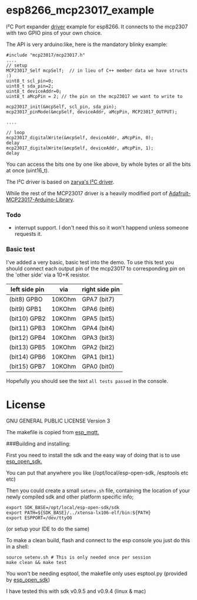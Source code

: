 # esp8266_mcp23017_example

I²C Port expander [driver](https://github.com/eadf/esp8266_mcp23017) example for esp8266. It connects to the mcp2307 with two GPIO pins of your own choice.

The API is very arduino:like, here is the mandatory blinky example:
```
#include "mcp23017/mcp23017.h"
....
// setup
MCP23017_Self mcpSelf;  // in lieu of C++ member data we have structs :)
uint8_t scl_pin=0;
uint8_t sda_pin=2;
uint8_t deviceAddr=0;
uint8_t aMcpPin = 2; // the pin on the mcp23017 we want to write to

mcp23017_init(&mcpSelf, scl_pin, sda_pin);
mcp23017_pinMode(&mcpSelf, deviceAddr, aMcpPin, MCP23017_OUTPUT);

....

// loop
mcp23017_digitalWrite(&mcpSelf, deviceAddr, aMcpPin, 0);
delay
mcp23017_digitalWrite(&mcpSelf, deviceAddr, aMcpPin, 1);
delay
  ```
  
You can access the bits one by one like above, by whole bytes or all the bits at once (uint16_t).

The I²C driver is based on [zarya's I²C driver](https://github.com/zarya/esp8266_i2c_driver).

While the rest of the MCP23017 driver is a heavily modified port of [Adafruit-MCP23017-Arduino-Library](https://github.com/adafruit/Adafruit-MCP23017-Arduino-Library).

### Todo

* interrupt support. I don't need this so it won't happend unless someone requests it.


### Basic test
I've added a very basic, basic test into the demo.
To use this test you should connect each output pin of the
mcp23017 to corresponding pin on the 'other side' via a 10+K resistor.

 left side pin | via | right side pin
 --------------|-----|---------------
  (bit8)  GPBO |10KOhm | GPA7  (bit7)
  (bit9)  GPB1 |10KOhm | GPA6  (bit6)
  (bit10) GPB2 | 10KOhm | GPA5  (bit5)
  (bit11) GPB3 | 10KOhm | GPA4  (bit4)
  (bit12) GPB4 |10KOhm | GPA3  (bit3)
  (bit13) GPB5 | 10KOhm | GPA2  (bit2)
  (bit14) GPB6 | 10KOhm | GPA1  (bit1)
  (bit15) GPB7 | 10KOhm | GPA0  (bit0)
 
 Hopefully you should see the text ```all tests passed``` in the console.
 
# License 

GNU GENERAL PUBLIC LICENSE Version 3

The makefile is copied from [esp_mqtt.](https://github.com/tuanpmt/esp_mqtt)

###Building and installing:

First you need to install the sdk and the easy way of doing that is to use [esp_open_sdk.](https://github.com/pfalcon/esp-open-sdk)

You can put that anywhere you like (/opt/local/esp-open-sdk, /esptools etc etc)

Then you could create a small ```setenv.sh``` file, containing the location of your newly compiled sdk and other platform specific info;
```
export SDK_BASE=/opt/local/esp-open-sdk/sdk
export PATH=${SDK_BASE}/../xtensa-lx106-elf/bin:${PATH}
export ESPPORT=/dev/ttyO0  
```
(or setup your IDE to do the same)

To make a clean build, flash and connect to the esp console you just do this in a shell:
```
source setenv.sh # This is only needed once per session
make clean && make test
```

You won't be needing esptool, the makefile only uses esptool.py (provided by [esp_open_sdk](https://github.com/pfalcon/esp-open-sdk))

I have tested this with sdk v0.9.5 and v0.9.4 (linux & mac)

